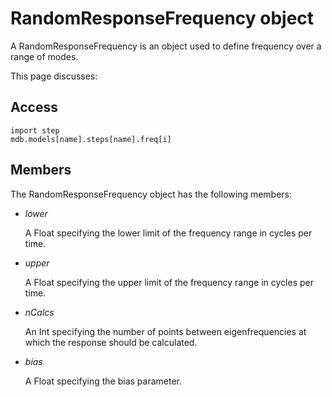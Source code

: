 # RandomResponseFrequency object

A RandomResponseFrequency is an object used to define frequency over a range of modes.

This page discusses:

## Access

```
import step
mdb.models[name].steps[name].freq[i]
```

## Members

The RandomResponseFrequency object has the following members:

- *lower*

  A Float specifying the lower limit of the frequency range in cycles per time.

- *upper*

  A Float specifying the upper limit of the frequency range in cycles per time.

- *nCalcs*

  An Int specifying the number of points between eigenfrequencies at which the response should be calculated.

- *bias*

  A Float specifying the bias parameter.